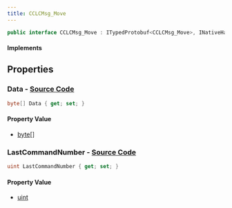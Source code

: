 ```yaml
---
title: CCLCMsg_Move
---
```


```csharp
public interface CCLCMsg_Move : ITypedProtobuf<CCLCMsg_Move>, INativeHandle, INetMessage<CCLCMsg_Move>, IDisposable
```

#### Implements

## Properties

### **Data** - [Source Code](https://github.com/swiftly-solution/swiftlys2/blob/main/managed/src/SwiftlyS2.Generated/Protobufs/Interfaces/CCLCMsg_Move.cs#L18)

```csharp
byte[] Data { get; set; }
```

#### Property Value

- [byte](https://learn.microsoft.com/dotnet/api/system.byte)[]

### **LastCommandNumber** - [Source Code](https://github.com/swiftly-solution/swiftlys2/blob/main/managed/src/SwiftlyS2.Generated/Protobufs/Interfaces/CCLCMsg_Move.cs#L21)

```csharp
uint LastCommandNumber { get; set; }
```

#### Property Value

- [uint](https://learn.microsoft.com/dotnet/api/system.uint32)


